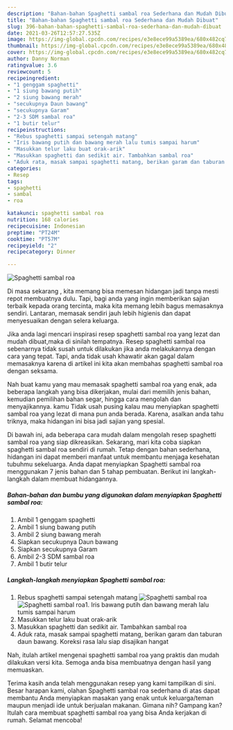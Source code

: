 ```yaml
---
description: "Bahan-bahan Spaghetti sambal roa Sederhana dan Mudah Dibuat"
title: "Bahan-bahan Spaghetti sambal roa Sederhana dan Mudah Dibuat"
slug: 396-bahan-bahan-spaghetti-sambal-roa-sederhana-dan-mudah-dibuat
date: 2021-03-26T12:57:27.535Z
image: https://img-global.cpcdn.com/recipes/e3e8ece99a5389ea/680x482cq70/spaghetti-sambal-roa-foto-resep-utama.jpg
thumbnail: https://img-global.cpcdn.com/recipes/e3e8ece99a5389ea/680x482cq70/spaghetti-sambal-roa-foto-resep-utama.jpg
cover: https://img-global.cpcdn.com/recipes/e3e8ece99a5389ea/680x482cq70/spaghetti-sambal-roa-foto-resep-utama.jpg
author: Danny Norman
ratingvalue: 3.6
reviewcount: 5
recipeingredient:
- "1 genggam spaghetti"
- "1 siung bawang putih"
- "2 siung bawang merah"
- "secukupnya Daun bawang"
- "secukupnya Garam"
- "2-3 SDM sambal roa"
- "1 butir telur"
recipeinstructions:
- "Rebus spaghetti sampai setengah matang"
- "Iris bawang putih dan bawang merah lalu tumis sampai harum"
- "Masukkan telur laku buat orak-arik"
- "Masukkan spaghetti dan sedikit air. Tambahkan sambal roa"
- "Aduk rata, masak sampai spaghetti matang, berikan garam dan taburan daun bawang. Koreksi rasa lalu siap disajikan hangat"
categories:
- Resep
tags:
- spaghetti
- sambal
- roa

katakunci: spaghetti sambal roa 
nutrition: 168 calories
recipecuisine: Indonesian
preptime: "PT24M"
cooktime: "PT57M"
recipeyield: "2"
recipecategory: Dinner

---
```



![Spaghetti sambal roa](https://img-global.cpcdn.com/recipes/e3e8ece99a5389ea/680x482cq70/spaghetti-sambal-roa-foto-resep-utama.jpg)

Di masa  sekarang , kita memang bisa memesan hidangan jadi tanpa mesti repot membuatnya dulu. Tapi, bagi anda yang ingin memberikan sajian terbaik kepada orang tercinta, maka kita memang lebih bagus memasaknya sendiri. Lantaran, memasak sendiri jauh lebih higienis dan dapat menyesuaikan dengan selera keluarga.

Jika anda lagi mencari inspirasi resep spaghetti sambal roa yang lezat dan mudah dibuat,maka di sinilah tempatnya. Resep spaghetti sambal roa  sebenarnya tidak susah untuk dilakukan jika anda melakukannya dengan cara yang tepat. Tapi, anda tidak usah khawatir akan gagal dalam memasaknya 
karena di artikel ini kita akan membahas spaghetti sambal roa dengan seksama.  



Nah buat kamu yang mau memasak spaghetti sambal roa yang enak, ada beberapa langkah yang bisa dikerjakan, mulai dari memilih jenis bahan, kemudian pemilihan bahan segar, hingga cara mengolah dan menyajikannya. kamu Tidak usah pusing kalau mau menyiapkan spaghetti sambal roa yang lezat di mana pun anda berada. Karena, asalkan anda  tahu triknya, maka hidangan ini bisa jadi sajian yang spesial.

Di bawah ini, ada beberapa cara mudah dalam mengolah resep spaghetti sambal roa yang siap dikreasikan. Sekarang, mari kita coba siapkan spaghetti sambal roa sendiri di rumah. Tetap dengan bahan sederhana, hidangan ini dapat memberi manfaat untuk membantu menjaga kesehatan tubuhmu sekeluarga. Anda dapat menyiapkan Spaghetti sambal roa menggunakan 7 jenis bahan dan 5 tahap pembuatan. Berikut ini langkah-langkah dalam membuat hidangannya.

<!--inarticleads1-->

##### Bahan-bahan dan bumbu yang digunakan dalam menyiapkan Spaghetti sambal roa:

1. Ambil 1 genggam spaghetti
1. Ambil 1 siung bawang putih
1. Ambil 2 siung bawang merah
1. Siapkan secukupnya Daun bawang
1. Siapkan secukupnya Garam
1. Ambil 2-3 SDM sambal roa
1. Ambil 1 butir telur




<!--inarticleads2-->

##### Langkah-langkah menyiapkan Spaghetti sambal roa:

1. Rebus spaghetti sampai setengah matang
<img src="https://img-global.cpcdn.com/steps/176703518eef684f/160x128cq70/spaghetti-sambal-roa-langkah-memasak-1-foto.jpg" alt="Spaghetti sambal roa"><img src="https://img-global.cpcdn.com/steps/eab6aca9ccc3d419/160x128cq70/spaghetti-sambal-roa-langkah-memasak-1-foto.jpg" alt="Spaghetti sambal roa">1. Iris bawang putih dan bawang merah lalu tumis sampai harum
1. Masukkan telur laku buat orak-arik
1. Masukkan spaghetti dan sedikit air. Tambahkan sambal roa
1. Aduk rata, masak sampai spaghetti matang, berikan garam dan taburan daun bawang. Koreksi rasa lalu siap disajikan hangat




Nah, itulah artikel mengenai  spaghetti sambal roa  yang praktis dan mudah dilakukan versi kita. Semoga anda bisa membuatnya dengan hasil yang memuaskan. 

Terima kasih anda telah menggunakan resep yang kami tampilkan di sini. Besar harapan kami, olahan  Spaghetti sambal roa sederhana di atas dapat membantu Anda menyiapkan masakan yang enak untuk keluarga/teman maupun menjadi ide untuk berjualan makanan. Gimana nih? Gampang kan? Itulah cara membuat spaghetti sambal roa yang bisa Anda kerjakan di rumah. Selamat mencoba!

